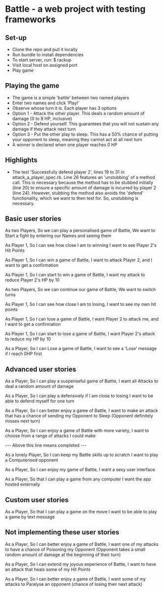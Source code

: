 # Battle - a web project with testing frameworks

## Set-up

- Clone the repo and pull it locally
- Run bundle to install dependencies
- To start server, run: $ rackup 
- Visit local host on assigned port
- Play game

## Playing the game

- The game is a simple 'battle' between two named players
- Enter two names and click 'Play!'
- Observe whose turn it is. Each player has 3 options
- Option 1 - Attack the other player. This deals a random amount of damage (0 to 9 HP, inclusive)
- Option 2 - Defend yourself. This guarantees that you will not sustain any damage if they attack next turn
- Option 3 - Put the other play to sleep. This has a 50% chance of putting your opponent to sleep, meaning they cannot act at all next turn
- A winner is declared when one player reaches 0 HP

## Highlights

- The test 'Successfully defend player 2', lines 19 to 31 in attack_a_player_spec.rb. Line 26 features an 'unstubbing' of a method call. This is necessary because the method has to be stubbed initially (line 20) to ensure a specific amount of damage is incurred by player 2 (line 24). However, stubbing the method also avoids the 'defend' functionality, which we want to then test for. So, unstubbing is necessary.

## Basic user stories

As two Players,
So we can play a personalised game of Battle,
We want to Start a fight by entering our Names and seeing them

As Player 1,
So I can see how close I am to winning
I want to see Player 2's Hit Points

As Player 1,
So I can win a game of Battle,
I want to attack Player 2, and I want to get a confirmation

As Player 1,
So I can start to win a game of Battle,
I want my attack to reduce Player 2's HP by 10

As two Players,
So we can continue our game of Battle,
We want to switch turns

As Player 1,
So I can see how close I am to losing,
I want to see my own hit points

As Player 1,
So I can lose a game of Battle,
I want Player 2 to attack me, and I want to get a confirmation

As Player 1,
So I can start to lose a game of Battle,
I want Player 2's attack to reduce my HP by 10

As a Player,
So I can Lose a game of Battle,
I want to see a 'Lose' message if I reach 0HP first

## Advanced user stories

As a Player,
So I can play a suspenseful game of Battle,
I want all Attacks to deal a random amount of damage

As a Player,
So I can play a defensively if I am close to losing
I want to be able to defend myself for one turn

As a Player,
So I can better enjoy a game of Battle,
I want to make an attack that has a chance of sending my Opponent to Sleep (Opponent definitely misses next turn)

As a Player,
So I can enjoy a game of Battle with more variety,
I want to choose from a range of attacks I could make

--- Above this line means completed ---

As a lonely Player,
So I can keep my Battle skills up to scratch
I want to play a Computerised opponent

As a Player,
So I can enjoy my game of Battle,
I want a sexy user interface

As a Player,
So that I can play a game from any computer
I want the app hosted externally

## Custom user stories

As a Player,
So that I can play a game on the move
I want to be able to play a game by text message

## Not implementing these user stories

As a Player,
So I can better enjoy a game of Battle,
I want one of my attacks to have a chance of Poisoning my Opponent (Opponent takes a small random amount of damage at the beginning of their turn)

As a Player,
So I can extend my joyous experience of Battle,
I want to have an attack that heals some of my Hit Points


As a Player,
So I can better enjoy a game of Battle,
I want some of my attacks to Paralyse an opponent (chance of losing their next attack)
